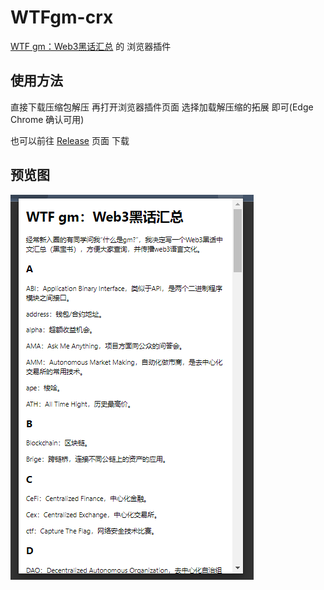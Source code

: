 # WTFgm-crx

[WTF gm：Web3黑话汇总](https://github.com/WTFAcademy/WTFgm) 的 浏览器插件

## 使用方法

直接下载压缩包解压 再打开浏览器插件页面 选择加载解压缩的拓展 即可(Edge Chrome 确认可用)

也可以前往 [Release](https://github.com/AzumWatson/WTFgm-crx/releases) 页面 下载

## 预览图

![预览图](./img/preview-img.png)
